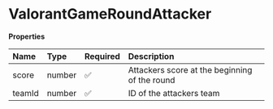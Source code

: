 # ValorantGameRoundAttacker

**Properties**

| Name   | Type   | Required | Description                                   |
| :----- | :----- | :------- | :-------------------------------------------- |
| score  | number | ✅       | Attackers score at the beginning of the round |
| teamId | number | ✅       | ID of the attackers team                      |

